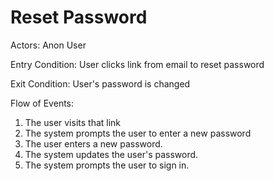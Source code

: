 # Reset Password

Actors: Anon User

Entry Condition: User clicks link from email to reset password

Exit Condition: User's password is changed

Flow of Events:
1. The user visits that link
2. The system prompts the user to enter a new password
3. The user enters a new password.
4. The system updates the user's password.
5. The system prompts the user to sign in.
